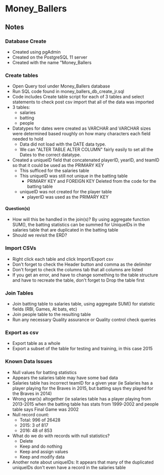 # Money_Ballers

## Notes

### Database Create
* Created using pgAdmin
* Created on the PostgreSQL 11 server
* Created with the name "Money_Ballers

### Create tables
* Open Query tool under Money_Ballers database
* Run SQL code found in money_ballers_db_create_jr.sql
* Code includes Create table script for each of 3 tables and select statements to check post csv import that all of the data was imported
* 3 tables:
  * salaries
  * batting
  * people
* Datatypes for dates were created as VARCHAR and VARCHAR sizes were determined based roughly on how many characters each field needed to hold
  * Data did not load with the DATE data type. 
  * We can "ALTER TABLE ALTER COLUMN" fairly easily to set all the Dates to the correct datatype.
* Created a uniqueID field that concatenated playerID, yearID, and teamID so that it could be used as the PRIMARY KEY
  * This sufficed for the salaries table
  * This uniqueID was still not unique in the batting table
    * PRIMARY KEY and FOREIGN KEY Deleted from the code for the batting table
  * uniqueID was not created for the player table
    * playerID was used as the PRIMARY KEY
#### Question(s)
* How will this be handled in the join(s)?
By using aggregate function SUM(), the batting statistics can be summed for UniqueIDs in the salaries table that are duplicated in the batting table
* Should we revisit the ERD?

### Import CSVs
* Right click each table and click Import/Export csv
* Don't forget to check the Header button and comma as the delimiter
* Don't forget to check the columns tab that all columns are listed
* If you get an error, and have to change something to the table structure and have to recreate the table, don't forget to Drop the table first

### Join Tables
* Join batting table to salaries table, using aggregate SUM() for statistic fields (RBI, Games, At bats, etc)
* Join people table to the resulting table
* Run any necessary Quality assurance or Quality control check queries

### Export as csv
* Export table as a whole
* Export a subset of the table for testing and training, in this case 2015

### Known Data Issues
* Null values for batting statistics
 * Appears the salaries table may have some bad data
  * Salaries table has incorrect teamID for a given year (ie Salaries has a player playing for the Braves in 2015, but batting says they played for the Braves in 2014)
  * Wrong year(s) altogether (ie salaries table has a player playing from 2013-2015 when the batting table has stats from 1999-2002 and people table says Final Game was 2002
* Null record count:
  * Total: 996 of 26428
  * 2015: 3 of 817
  * 2016: 48 of 853
* What do we do with records with null statistics? 
  * Delete
  * Keep and do nothing
  * Keep and assign values
  * Keep and modify data
* Another note about uniqueIDs: It appears that many of the duplicated uniqueIDs don't even have a record in the salaries table
